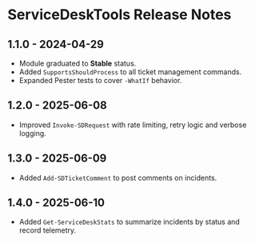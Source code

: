 # ServiceDeskTools Release Notes

## 1.1.0 - 2024-04-29
- Module graduated to **Stable** status.
- Added `SupportsShouldProcess` to all ticket management commands.
- Expanded Pester tests to cover `-WhatIf` behavior.

## 1.2.0 - 2025-06-08
- Improved `Invoke-SDRequest` with rate limiting, retry logic and verbose logging.

## 1.3.0 - 2025-06-09
- Added `Add-SDTicketComment` to post comments on incidents.

## 1.4.0 - 2025-06-10
- Added `Get-ServiceDeskStats` to summarize incidents by status and record telemetry.
